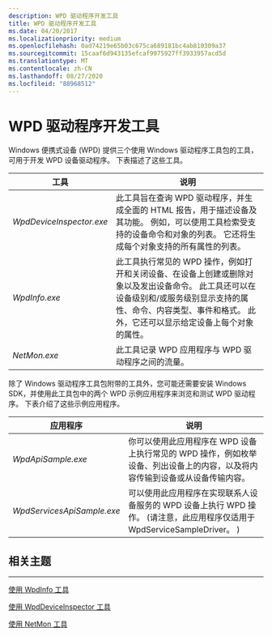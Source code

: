 ```yaml
---
description: WPD 驱动程序开发工具
title: WPD 驱动程序开发工具
ms.date: 04/20/2017
ms.localizationpriority: medium
ms.openlocfilehash: 0ad74219e65b03c675ca689181bc4ab810309a37
ms.sourcegitcommit: 15caaf6d943135efcaf9975927ff3933957acd5d
ms.translationtype: MT
ms.contentlocale: zh-CN
ms.lasthandoff: 08/27/2020
ms.locfileid: "88968512"
---
```

# <a name="wpd-driver-development-tools"></a>WPD 驱动程序开发工具


Windows 便携式设备 (WPD) 提供三个使用 Windows 驱动程序工具包的工具，可用于开发 WPD 设备驱动程序。 下表描述了这些工具。

| 工具                     | 说明                                                                                                                                                                                                                                                                                                                                                              |
|--------------------------|--------------------------------------------------------------------------------------------------------------------------------------------------------------------------------------------------------------------------------------------------------------------------------------------------------------------------------------------------------------------------|
| *WpdDeviceInspector.exe* | 此工具旨在查询 WPD 驱动程序，并生成全面的 HTML 报告，用于描述设备及其功能。 例如，可以使用工具检索受支持的设备命令和对象的列表。 它还将生成每个对象支持的所有属性的列表。                                                   |
| *WpdInfo.exe*            | 此工具执行常见的 WPD 操作，例如打开和关闭设备、在设备上创建或删除对象以及发出设备命令。 此工具还可以在设备级别和/或服务级别显示支持的属性、命令、内容类型、事件和格式。 此外，它还可以显示给定设备上每个对象的属性。 |
| *NetMon.exe*             | 此工具记录 WPD 应用程序与 WPD 驱动程序之间的流量。                                                                                                                                                                                                                                                                                                   |

 

除了 Windows 驱动程序工具包附带的工具外，您可能还需要安装 Windows SDK，并使用此工具包中的两个 WPD 示例应用程序来浏览和测试 WPD 驱动程序。 下表介绍了这些示例应用程序。

| 应用程序                | 说明                                                                                                                                                                                    |
|----------------------------|------------------------------------------------------------------------------------------------------------------------------------------------------------------------------------------------|
| *WpdApiSample.exe*         | 你可以使用此应用程序在 WPD 设备上执行常见的 WPD 操作，例如枚举设备、列出设备上的内容，以及将内容传输到设备或从设备传输内容。       |
| *WpdServicesApiSample.exe* | 可以使用此应用程序在实现联系人设备服务的 WPD 设备上执行 WPD 操作。  (请注意，此应用程序仅适用于 WpdServiceSampleDriver。 )  |

 

## <a name="span-idrelated_topicsspanrelated-topics"></a><span id="related_topics"></span>相关主题


****
[使用 WpdInfo 工具](using-the-wpdinfo-tool.md)

[使用 WpdDeviceInspector 工具](using-the-wpddeviceinspector-tool.md)

[使用 NetMon 工具](using-the-netmon-tool.md)

 

 





